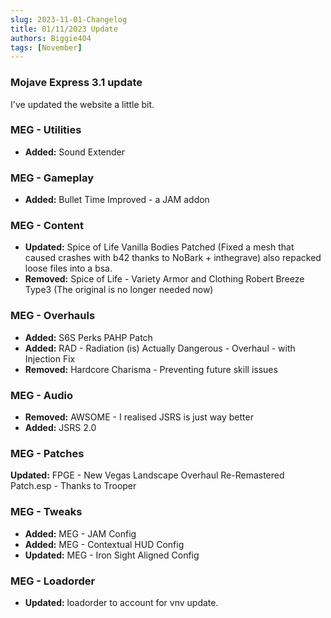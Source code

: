 ```yaml
---
slug: 2023-11-01-Changelog
title: 01/11/2023 Update
authors: Biggie404
tags: [November]
---
```


### Mojave Express 3.1 update

I've updated the website a little bit.

### MEG - Utilities
- **Added:** Sound Extender

### MEG - Gameplay
- **Added:** Bullet Time Improved - a JAM addon

### MEG - Content
- **Updated:** Spice of Life Vanilla Bodies Patched (Fixed a mesh that caused crashes with b42 thanks to NoBark + inthegrave) also repacked loose files into a bsa.
- **Removed:** Spice of Life - Variety Armor and Clothing Robert Breeze Type3 (The original is no longer needed now)

### MEG - Overhauls
- **Added:** S6S Perks PAHP Patch
- **Added:** RAD - Radiation (is) Actually Dangerous - Overhaul - with Injection Fix
- **Removed:** Hardcore Charisma - Preventing future skill issues

### MEG - Audio
- **Removed:** AWSOME - I realised JSRS is just way better
- **Added:** JSRS 2.0

### MEG - Patches
**Updated:** FPGE - New Vegas Landscape Overhaul Re-Remastered Patch.esp - Thanks to Trooper

### MEG - Tweaks
- **Added:** MEG - JAM Config
- **Added:** MEG - Contextual HUD Config
- **Updated:** MEG - Iron Sight Aligned Config

### MEG - Loadorder
- **Updated:** loadorder to account for vnv update.
